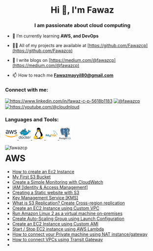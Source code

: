 <h1 align="center">Hi 👋, I'm Fawaz</h1>
<h3 align="center">I am passionate about cloud computing</h3>


- 🌱 I’m currently learning **AWS, and DevOps**

- 👨‍💻 All of my projects are available at [https://github.com/Fawazcp](https://github.com/Fawazcp)

- 📝 I write blogs on [https://medium.com/@fawazcp](https://medium.com/@fawazcp)

- 📫 How to reach me **Fawazmayyil80@gmail.com**

<h3 align="left">Connect with me:</h3>
<p align="left">
<a href="https://linkedin.com/in/https://www.linkedin.com/in/fawaz-c-p-5618b1183" target="blank"><img align="center" src="https://raw.githubusercontent.com/rahuldkjain/github-profile-readme-generator/master/src/images/icons/Social/linked-in-alt.svg" alt="https://www.linkedin.com/in/fawaz-c-p-5618b1183" height="30" width="40" /></a>
<a href="https://medium.com/@fawazcp" target="blank"><img align="center" src="https://raw.githubusercontent.com/rahuldkjain/github-profile-readme-generator/master/src/images/icons/Social/medium.svg" alt="@fawazcp" height="30" width="40" /></a>
<a href="https://www.youtube.com/c/https://youtube.com/@cloudnloud" target="blank"><img align="center" src="https://raw.githubusercontent.com/rahuldkjain/github-profile-readme-generator/master/src/images/icons/Social/youtube.svg" alt="https://youtube.com/@cloudnloud" height="30" width="40" /></a>
</p>

<h3 align="left">Languages and Tools:</h3>
<p align="left"> <a href="https://aws.amazon.com" target="_blank" rel="noreferrer"> <img src="https://raw.githubusercontent.com/devicons/devicon/master/icons/amazonwebservices/amazonwebservices-original-wordmark.svg" alt="aws" width="40" height="40"/> </a> <a href="https://www.docker.com/" target="_blank" rel="noreferrer"> <img src="https://raw.githubusercontent.com/devicons/devicon/master/icons/docker/docker-original-wordmark.svg" alt="docker" width="40" height="40"/> </a> <a href="https://www.linux.org/" target="_blank" rel="noreferrer"> <img src="https://raw.githubusercontent.com/devicons/devicon/master/icons/linux/linux-original.svg" alt="linux" width="40" height="40"/> </a> <a href="https://www.mysql.com/" target="_blank" rel="noreferrer"> <img src="https://raw.githubusercontent.com/devicons/devicon/master/icons/mysql/mysql-original-wordmark.svg" alt="mysql" width="40" height="40"/> </a> <a href="https://www.postgresql.org" target="_blank" rel="noreferrer"> <img src="https://raw.githubusercontent.com/devicons/devicon/master/icons/postgresql/postgresql-original-wordmark.svg" alt="postgresql" width="40" height="40"/> </a> </p>

<p><img align="left" src="https://github-readme-stats.vercel.app/api/top-langs?username=fawazcp&show_icons=true&locale=en&layout=compact" alt="fawazcp" /></p>

# AWS

- [How to create an Ec2 Instance](https://medium.com/cloudnloud/how-to-create-an-ec2-instance-1eaa6858a5c9)
- [My First S3 Bucket](https://medium.com/@fawazcp/my-first-s3-bucket-83e3cfb14f28)
- [Create a Simple Monitoring with CloudWatch](https://medium.com/@fawazcp/create-a-simple-monitoring-with-cloudwatch-1fa3169ba5a1)
- [IAM [Identity & Access Management]](https://medium.com/cloudnloud/iam-identity-access-management-5b86e18216dd)
- [Creating a Static website with S3](https://medium.com/cloudnloud/creating-a-static-website-with-s3-bfabe9069a42)
- [Key Management Service [KMS]](https://medium.com/cloudnloud/key-management-service-kms-f6f76bdcf704)
- [What is S3 Replication? Create Cross-region replication](https://medium.com/cloudnloud/what-is-s3-replication-create-cross-region-replication-2c69ebaf98b3)
- [Create an EC2 Instance using Custom VPC](https://medium.com/cloudnloud/create-an-ec2-instance-using-custom-vpc-f8c7310c063)
- [Run Amazon Linux 2 as a virtual machine on-premises](https://medium.com/cloudnloud/run-amazon-linux-2-as-a-virtual-machine-on-premises-6cc80fa7941d)
- [Create Auto-Scaling Group using Launch Configuration](https://medium.com/cloudnloud/create-auto-scaling-group-using-launch-configuration-af1fb3113d45)
- [Create an EC2 Instance using Custom AMI](https://medium.com/cloudnloud/create-an-ec2-instance-using-custom-ami-92a180596823)
- [Start / Stop EC2 instance using AWS Lambda](https://medium.com/cloudnloud/start-stop-ec2-instance-using-aws-lambda-d74b87fb4752)
- [How to connect your Private machine using NAT instance/gateway](https://medium.com/cloudnloud/vpc-virtual-private-cloud-hands-on-4d530bd745ba)
- [How to connect VPCs using Transit Gateway](https://medium.com/cloudnloud/how-to-connect-vpcs-using-transit-gateway-91aee756267e)
- 
